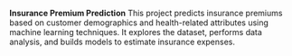 **Insurance Premium Prediction**
This project predicts insurance premiums based on customer demographics and health-related attributes using machine learning techniques. It explores the dataset, performs data analysis, and builds models to estimate insurance expenses.
